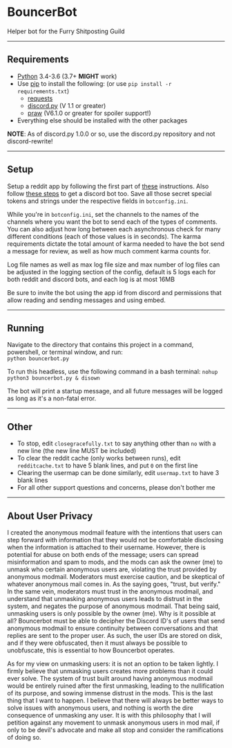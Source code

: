 # BouncerBot

Helper bot for the Furry Shitposting Guild

-----

## Requirements

* [Python](https://www.python.org/downloads/release/python-366/) 3.4-3.6 (3.7+ **MIGHT** work)  
* Use [pip](https://pypi.org/project/pip/) to install the following: (or use `pip install -r requirements.txt`)
  * [requests](https://pypi.org/project/requests/)  
  * [discord.py](https://pypi.org/project/discord.py/) (V 1.1 or greater)  
  * [praw](https://pypi.org/project/praw/) (V6.1.0 or greater for spoiler support!)  
* Everything else should be installed with the other packages

**NOTE**: As of discord.py 1.0.0 or so, use the discord.py repository and not discord-rewrite!

-----

## Setup

Setup a reddit app by following the first part of [these](https://github.com/reddit-archive/reddit/wiki/OAuth2) instructions. Also follow [these steps](https://github.com/reactiflux/discord-irc/wiki/Creating-a-discord-bot-&-getting-a-token) to get a discord bot too. Save all those secret special tokens and strings under the respective fields in `botconfig.ini`.

While you're in `botconfig.ini`, set the channels to the names of the channels where you want the bot to send each of the types of comments. You can also adjust how long between each asynchronous check for many different conditions (each of those values is in seconds). The karma requirements dictate the total amount of karma needed to have the bot send a message for review, as well as how much comment karma counts for.

Log file names as well as max log file size and max number of log files can be adjusted in the logging section of the config, default is 5 logs each for both reddit and discord bots, and each log is at most 16MB

Be sure to invite the bot using the app id from discord and permissions that allow reading and sending messages and using embed.

-----

## Running

Navigate to the directory that contains this project in a command, powershell, or terminal window, and run:  
`python bouncerbot.py`

To run this headless, use the following command in a bash terminal:
`nohup python3 bouncerbot.py & disown`

The bot will print a startup message, and all future messages will be logged as long as it's a non-fatal error.

-----

## Other

* To stop, edit `closegracefully.txt` to say anything other than `no` with a new line (the new line MUST be included)  
* To clear the reddit cache (only works between runs), edit `redditcache.txt` to have 5 blank lines, and put `0` on the first line  
* Clearing the usermap can be done similarly, edit `usermap.txt` to have 3 blank lines
* For all other support questions and concerns, please don't bother me

-----

## About User Privacy

I created the anonymous modmail feature with the intentions that users can step forward with information that they would not be comfortable disclosing when the information is attached to their username. However, there is potential for abuse on both ends of the message; users can spread misinformation and spam to mods, and the mods can ask the owner (me) to unmask who certain anonymous users are, violating the trust provided by anonymous modmail. Moderators must exercise caution, and be skeptical of whatever anonymous mail comes in. As the saying goes, "trust, but verify." In the same vein, moderators must trust in the anonymous modmail, and understand that unmasking anonymous users leads to distrust in the system, and negates the purpose of anonymous modmail. That being said, unmasking users is only possible by the owner (me). Why is it possible at all? Bouncerbot must be able to decipher the Discord ID's of users that send anonymous modmail to ensure continuity between conversations and that replies are sent to the proper user. As such, the user IDs are stored on disk, and if they were obfuscated, then it must always be possible to unobfuscate, this is essential to how Bouncerbot operates.

As for my view on unmasking users: it is not an option to be taken lightly. I firmly believe that unmasking users creates more problems than it could ever solve. The system of trust built around having anonymous modmail would be entirely ruined after the first unmasking, leading to the nullification of its purpose, and sowing immense distrust in the mods. This is the last thing that I want to happen. I believe that there will always be better ways to solve issues with anonymous users, and nothing is worth the dire consequence of unmasking any user. It is with this philosophy that I will petition against any movement to unmask anonymous users in mod mail, if only to be devil's advocate and make all stop and consider the ramifications of doing so.
